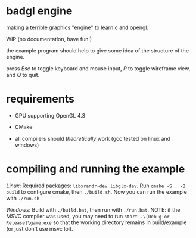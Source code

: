 # badgl engine
making a terrible graphics "engine" to learn c and opengl.

WIP (no documentation, have fun!)

the example program should help to give some idea of the structure of the engine.

press *Esc* to toggle keyboard and mouse input, *P* to toggle wireframe view, and *Q* to quit.

# requirements

- GPU supporting OpenGL 4.3

- CMake

- all compilers should *theoretically* work (gcc tested on linux and windows) 

# compiling and running the example

*Linux*: Required packages: `libxrandr-dev libglx-dev`. Run `cmake -S . -B build` to configure cmake, then `./build.sh`. Now you can run the example with `./run.sh`

*Windows*: Build with `./build.bat`, then run with `./run.bat`. NOTE: if the MSVC compiler was used, you may need to run `start .\[Debug or Release]\game.exe` so that the working directory remains in build/example (or just don't use msvc lol).
